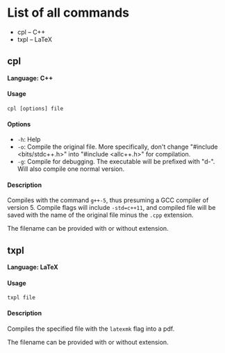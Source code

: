 # List of all commands

- cpl – C++
- txpl – LaTeX

## cpl

**Language: C++**

#### Usage

    cpl [options] file

#### Options

- `-h`: Help
- `-o`: Compile the original file. More specifically, don't change "#include <bits/stdc++.h>" into "#include <allc++.h>" for compilation.
- `-g`: Compile for debugging. The executable will be prefixed with "d-". Will also compile one normal version.

#### Description

Compiles with the command `g++-5`, thus presuming a GCC compiler of version 5. Compile flags will include `-std=c++11`, and compiled file will be saved with the name of the original file minus the `.cpp` extension.

The filename can be provided with or without extension.

## txpl

**Language: LaTeX**

#### Usage
    
    txpl file

#### Description

Compiles the specified file with the `latexmk` flag into a pdf.

The filename can be provided with or without extension.
